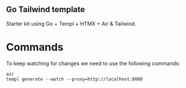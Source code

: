 ## Go Tailwind template
Starter kit using Go + Templ + HTMX + Air & Tailwind.

# Commands

To keep watching for changes we need to use the following commands:
```
air
templ generate --watch --proxy=http://localhost:8080
```